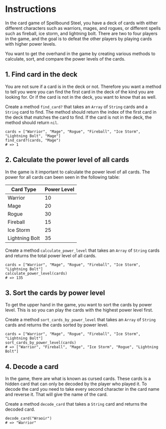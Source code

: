# Instructions

In the card game of Spellbound Steel, you have a deck of cards with either different characters such as warriors, mages, and rogues, or different spells such as fireball, ice storm, and lightning bolt.
There are two to four players in the game, and the goal is to defeat the other players by playing cards with higher power levels.

You want to get the overhand in the game by creating various methods to calculate, sort, and compare the power levels of the cards.

## 1. Find card in the deck

You are not sure if a card is in the deck or not.
Therefore you want a method to tell you were you can find the first card in the deck of the kind you are looking for.
Or if the card is not in the deck, you want to know that as well.

Create a method `find_card?` that takes an `Array` of `String` cards and a `String` card to find.
The method should return the index of the first card in the deck that matches the card to find.
If the card is not in the deck, the method should return `nil`.

```crystal
cards = ["Warrior", "Mage", "Rogue", "Fireball", "Ice Storm", "Lightning Bolt", "Mage"]
find_card?(cards, "Mage")
# => 1
```

## 2. Calculate the power level of all cards

In the game is it important to calculate the power level of all cards.
The power for all cards can been seen in the following table:

| Card Type | Power Level |
| --------- | ----------- |
| Warrior   | 10          |
| Mage      | 20          |
| Rogue     | 30          |
| Fireball  | 15          |
| Ice Storm | 25          |
| Lightning Bolt | 35    |

Create a method `calculate_power_level` that takes an `Array` of `String` cards and returns the total power level of all cards.

```crystal
cards = ["Warrior", "Mage", "Rogue", "Fireball", "Ice Storm", "Lightning Bolt"]
calculate_power_level(cards)
# => 135
```

## 3. Sort the cards by power level

To get the upper hand in the game, you want to sort the cards by power level.
This is so you can play the cards with the highest power level first.

Create a method `sort_cards_by_power_level` that takes an `Array` of `String` cards and returns the cards sorted by power level.

```crystal
cards = ["Warrior", "Mage", "Rogue", "Fireball", "Ice Storm", "Lightning Bolt"]
sort_cards_by_power_level(cards)
# => ["Warrior", "Fireball", "Mage", "Ice Storm", "Rogue", "Lightning Bolt"]
```

## 4. Decode a card

In the game, there are what is known as cursed cards.
These cards is a hidden card that can only be decoded by the player who played it.
To decode the card you need to take every second character in the card name and reverse it.
That will give the name of the card.

Create a method `decode_card` that takes a `String` card and returns the decoded card.

```crystal
decode_card("Wraoir")
# => "Warrior"
```
